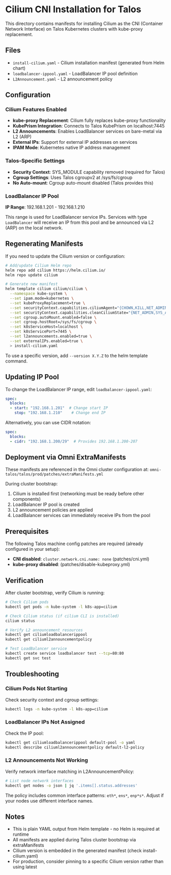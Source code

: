 # Cilium CNI Installation for Talos

This directory contains manifests for installing Cilium as the CNI (Container Network Interface) on Talos Kubernetes clusters with kube-proxy replacement.

## Files

- `install-cilium.yaml` - Cilium installation manifest (generated from Helm chart)
- `loadbalancer-ippool.yaml` - LoadBalancer IP pool definition
- `L2Announcement.yaml` - L2 announcement policy

## Configuration

### Cilium Features Enabled

- **kube-proxy Replacement**: Cilium fully replaces kube-proxy functionality
- **KubePrism Integration**: Connects to Talos KubePrism on localhost:7445
- **L2 Announcements**: Enables LoadBalancer services on bare-metal via L2 (ARP)
- **External IPs**: Support for external IP addresses on services
- **IPAM Mode**: Kubernetes native IP address management

### Talos-Specific Settings

- **Security Context**: SYS_MODULE capability removed (required for Talos)
- **Cgroup Settings**: Uses Talos cgroupv2 at /sys/fs/cgroup
- **No Auto-mount**: Cgroup auto-mount disabled (Talos provides this)

### LoadBalancer IP Pool

**IP Range**: 192.168.1.201 - 192.168.1.210

This range is used for LoadBalancer service IPs. Services with type `LoadBalancer` will receive an IP from this pool and be announced via L2 (ARP) on the local network.

## Regenerating Manifests

If you need to update the Cilium version or configuration:

```bash
# Add/update Cilium Helm repo
helm repo add cilium https://helm.cilium.io/
helm repo update cilium

# Generate new manifest
helm template cilium cilium/cilium \
  --namespace kube-system \
  --set ipam.mode=kubernetes \
  --set kubeProxyReplacement=true \
  --set securityContext.capabilities.ciliumAgent="{CHOWN,KILL,NET_ADMIN,NET_RAW,IPC_LOCK,SYS_ADMIN,SYS_RESOURCE,DAC_OVERRIDE,FOWNER,SETGID,SETUID}" \
  --set securityContext.capabilities.cleanCiliumState="{NET_ADMIN,SYS_ADMIN,SYS_RESOURCE}" \
  --set cgroup.autoMount.enabled=false \
  --set cgroup.hostRoot=/sys/fs/cgroup \
  --set k8sServiceHost=localhost \
  --set k8sServicePort=7445 \
  --set l2announcements.enabled=true \
  --set externalIPs.enabled=true \
  > install-cilium.yaml
```

To use a specific version, add `--version X.Y.Z` to the helm template command.

## Updating IP Pool

To change the LoadBalancer IP range, edit `loadbalancer-ippool.yaml`:

```yaml
spec:
  blocks:
  - start: "192.168.1.201"  # Change start IP
    stop: "192.168.1.210"    # Change end IP
```

Alternatively, you can use CIDR notation:

```yaml
spec:
  blocks:
  - cidr: "192.168.1.200/29"  # Provides 192.168.1.200-207
```

## Deployment via Omni ExtraManifests

These manifests are referenced in the Omni cluster configuration at:
`omni-talos/talos/prod/patches/extraManifests.yml`

During cluster bootstrap:
1. Cilium is installed first (networking must be ready before other components)
2. LoadBalancer IP pool is created
3. L2 announcement policies are applied
4. LoadBalancer services can immediately receive IPs from the pool

## Prerequisites

The following Talos machine config patches are required (already configured in your setup):

- **CNI disabled**: `cluster.network.cni.name: none` (patches/cni.yml)
- **kube-proxy disabled**: (patches/disable-kubeproxy.yml)

## Verification

After cluster bootstrap, verify Cilium is running:

```bash
# Check Cilium pods
kubectl get pods -n kube-system -l k8s-app=cilium

# Check Cilium status (if cilium CLI is installed)
cilium status

# Verify L2 announcement resources
kubectl get ciliumloadbalancerippool
kubectl get ciliuml2announcementpolicy

# Test LoadBalancer service
kubectl create service loadbalancer test --tcp=80:80
kubectl get svc test
```

## Troubleshooting

### Cilium Pods Not Starting

Check security context and cgroup settings:
```bash
kubectl logs -n kube-system -l k8s-app=cilium
```

### LoadBalancer IPs Not Assigned

Check the IP pool:
```bash
kubectl get ciliumloadbalancerippool default-pool -o yaml
kubectl describe ciliuml2announcementpolicy default-l2-policy
```

### L2 Announcements Not Working

Verify network interface matching in L2AnnouncementPolicy:
```bash
# List node network interfaces
kubectl get nodes -o json | jq '.items[].status.addresses'
```

The policy includes common interface patterns: `eth*`, `ens*`, `enp*s*`. Adjust if your nodes use different interface names.

## Notes

- This is plain YAML output from Helm template - no Helm is required at runtime
- All manifests are applied during Talos cluster bootstrap via extraManifests
- Cilium version is embedded in the generated manifest (check install-cilium.yaml)
- For production, consider pinning to a specific Cilium version rather than using latest
